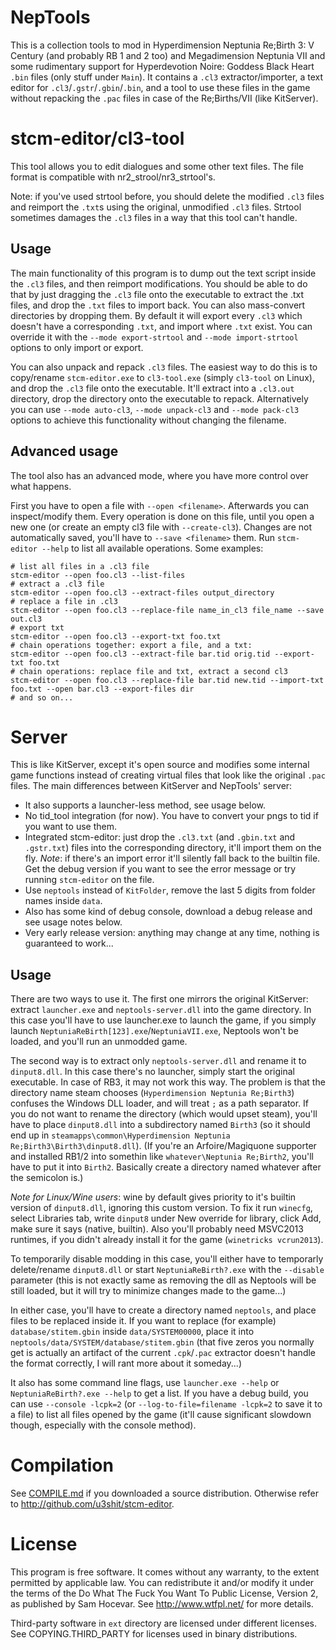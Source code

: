 NepTools
========

This is a collection tools to mod in Hyperdimension Neptunia Re;Birth 3: V
Century (and probably RB 1 and 2 too) and Megadimension Neptunia VII and some
rudimentary support for Hyperdevotion Noire: Goddess Black Heart `.bin` files
(only stuff under `Main`). It contains a `.cl3` extractor/importer, a text
editor for `.cl3`/`.gstr`/`.gbin`/`.bin`, and a tool to use these files in the
game without repacking the `.pac` files in case of the Re;Births/VII (like
KitServer).

stcm-editor/cl3-tool
====================

This tool allows you to edit dialogues and some other text files. The file
format is compatible with nr2_strool/nr3_strtool's.

Note: if you've used strtool before, you should delete the modified `.cl3` files
and reimport the `.txt`s using the original, unmodified `.cl3` files. Strtool
sometimes damages the `.cl3` files in a way that this tool can't handle.

Usage
-----

The main functionality of this program is to dump out the text script inside the
`.cl3` files, and then reimport modifications. You should be able to do that by
just dragging the `.cl3` file onto the executable to extract the .txt files, and
drop the `.txt` files to import back. You can also mass-convert directories by
dropping them. By default it will export every `.cl3` which doesn't have a
corresponding `.txt`, and import where `.txt` exist. You can override it with
the `--mode export-strtool` and `--mode import-strtool` options to only import
or export.

You can also unpack and repack `.cl3` files. The easiest way to do this is to
copy/rename `stcm-editor.exe` to `cl3-tool.exe` (simply `cl3-tool` on Linux),
and drop the `.cl3` file onto the executable. It'll extract into a `.cl3.out`
directory, drop the directory onto the executable to repack. Alternatively you
can use `--mode auto-cl3`, `--mode unpack-cl3` and `--mode pack-cl3` options to
achieve this functionality without changing the filename.

Advanced usage
--------------

The tool also has an advanced mode, where you have more control over what
happens.

First you have to open a file with `--open <filename>`. Afterwards you can
inspect/modify them. Every operation is done on this file, until you open a new
one (or create an empty cl3 file with `--create-cl3`). Changes are not
automatically saved, you'll have to `--save <filename>` them. Run `stcm-editor
--help` to list all available operations.
Some examples:

    # list all files in a .cl3 file
    stcm-editor --open foo.cl3 --list-files
    # extract a .cl3 file
    stcm-editor --open foo.cl3 --extract-files output_directory
    # replace a file in .cl3
    stcm-editor --open foo.cl3 --replace-file name_in_cl3 file_name --save out.cl3
    # export txt
    stcm-editor --open foo.cl3 --export-txt foo.txt
    # chain operations together: export a file, and a txt:
    stcm-editor --open foo.cl3 --extract-file bar.tid orig.tid --export-txt foo.txt
    # chain operations: replace file and txt, extract a second cl3
    stcm-editor --open foo.cl3 --replace-file bar.tid new.tid --import-txt foo.txt --open bar.cl3 --export-files dir
    # and so on...

Server
======

This is like KitServer, except it's open source and modifies some internal game
functions instead of creating virtual files that look like the original `.pac`
files. The main differences between KitServer and NepTools' server:

* It also supports a launcher-less method, see usage below.
* No tid_tool integration (for now). You have to convert your pngs to tid if you
  want to use them.
* Integrated stcm-editor: just drop the `.cl3.txt` (and `.gbin.txt` and
  `.gstr.txt`) files into the corresponding directory, it'll import them on the
  fly. *Note*: if there's an import error it'll silently fall back to the
  builtin file. Get the debug version if you want to see the error message or
  try running `stcm-editor` on the file.
* Use `neptools` instead of `KitFolder`, remove the last 5 digits from folder
  names inside `data`.
* Also has some kind of debug console, download a debug release and see usage
  notes below.
* Very early release version: anything may change at any time, nothing is
  guaranteed to work...

Usage
-----

There are two ways to use it. The first one mirrors the original KitServer:
extract `launcher.exe` and `neptools-server.dll` into the game directory. In
this case you'll have to use launcher.exe to launch the game, if you simply
launch `NeptuniaReBirth[123].exe`/`NeptuniaVII.exe`, Neptools won't be loaded,
and you'll run an unmodded game.

The second way is to extract only `neptools-server.dll` and rename it to
`dinput8.dll`. In this case there's no launcher, simply start the original
executable. In case of RB3, it may not work this way. The problem is that the
directory name steam chooses (`Hyperdimension Neptunia Re;Birth3`) confuses the
Windows DLL loader, and will treat `;` as a path separator. If you do not want
to rename the directory (which would upset steam), you'll have to place
`dinput8.dll` into a subdirectory named `Birth3` (so it should end up in
`steamapps\common\Hyperdimension Neptunia Re;Birth3\Birth3\dinput8.dll`).
(If you're an Arfoire/Magiquone supporter and installed RB1/2 into somethin like
`whatever\Neptunia Re;Birth2`, you'll have to put it into `Birth2`. Basically
create a directory named whatever after the semicolon is.)

*Note for Linux/Wine users*: wine by default gives priority to it's builtin
version of `dinput8.dll`, ignoring this custom version. To fix it run `winecfg`,
select Libraries tab, write `dinput8` under New override for library, click Add,
make sure it says (native, builtin). Also you'll probably need MSVC2013
runtimes, if you didn't already install it for the game (`winetricks
vcrun2013`).

To temporarily disable modding in this case, you'll either have to temporarly
delete/rename `dinput8.dll` or start `NeptuniaReBirth?.exe` with the `--disable`
parameter (this is not exactly same as removing the dll as Neptools will be
still loaded, but it will try to minimize changes made to the game...)

In either case, you'll have to create a directory named `neptools`, and place
files to be replaced inside it. If you want to replace (for example)
`database/stitem.gbin` inside `data/SYSTEM00000`, place it into
`neptools/data/SYSTEM/database/stitem.gbin` (that five zeros you normally get is
actually an artifact of the current `.cpk`/`.pac` extractor doesn't handle the
format correctly, I will rant more about it someday...)

It also has some command line flags, use `launcher.exe --help` or
`NeptuniaReBirth?.exe --help` to get a list. If you have a debug build, you can
use `--console -lcpk=2` (or `--log-to-file=filename -lcpk=2` to save it to a
file) to list all files opened by the game (it'll cause significant slowdown
though, especially with the console method).

Compilation
===========

See [COMPILE.md](COMPILE.md) if you downloaded a source distribution. Otherwise
refer to http://github.com/u3shit/stcm-editor.

License
=======

This program is free software. It comes without any warranty, to the extent
permitted by applicable law. You can redistribute it and/or modify it under the
terms of the Do What The Fuck You Want To Public License, Version 2, as
published by Sam Hocevar. See http://www.wtfpl.net/ for more details.

Third-party software in `ext` directory are licensed under different licenses.
See COPYING.THIRD_PARTY for licenses used in binary distributions.
